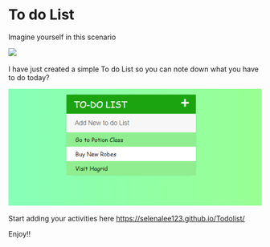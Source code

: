 # To do List 
Imagine yourself in this scenario

![](https://i.pinimg.com/originals/85/fb/5c/85fb5c6271ef5ccf576c33ae09e05360.jpg)

I have just created a simple To do List so you can note down what you have to do today? 

 ![](https://github.com/selenalee123/Todolist/blob/master/Photo%20of%20the%20Todo%20List.png)
 
 Start adding your activities here https://selenalee123.github.io/Todolist/

Enjoy!! 
